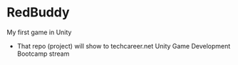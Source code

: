 # RedBuddy
 My first game in Unity
+ That repo (project) will show to techcareer.net Unity Game Development Bootcamp stream
